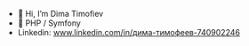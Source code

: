 
- 👋 Hi, I’m Dima Timofiev 
- 👀 PHP / Symfony 
- Linkedin: www.linkedin.com/in/дима-тимофеев-740902246 



<!---
etti1/etti1 is a ✨ special ✨ repository because its `README.md` (this file) appears on your GitHub profile.
You can click the Preview link to take a look at your changes.
--->
